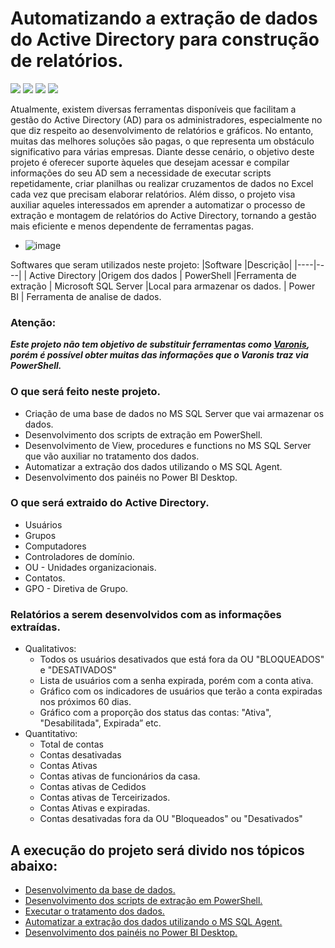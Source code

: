 # Automatizando a extração de dados do Active Directory para construção de relatórios.
![](https://img.shields.io/powershellgallery/dt/powershell?&logo=Powershell&label=powershell&color=white
)
![](https://img.shields.io/powershellgallery/dt/Microsoft%20SQL%20Server?&logo=Microsoft%20SQL%20Server&label=Microsoft%20SQL%20Server&color=white)
![](https://img.shields.io/powershellgallery/dt/Microsoft%20Active%20Directory?logo=Microsoft%20Active%20Directory&label=Microsoft%20Active%20Directory&color=white)
![](https://img.shields.io/powershellgallery/dt/Power%20BI?logo=Power%20BI&label=Power%20BI&color=white)

Atualmente, existem diversas ferramentas disponíveis que facilitam a gestão do Active Directory (AD) para os administradores, especialmente no que diz respeito ao desenvolvimento de relatórios e gráficos. No entanto, muitas das melhores soluções são pagas, o que representa um obstáculo significativo para várias empresas.
Diante desse cenário, o objetivo deste projeto é oferecer suporte àqueles que desejam acessar e compilar informações do seu AD sem a necessidade de executar scripts repetidamente, criar planilhas ou realizar cruzamentos de dados no Excel cada vez que precisam elaborar relatórios. Além disso, o projeto visa auxiliar aqueles interessados em aprender a automatizar o processo de extração e montagem de relatórios do Active Directory, tornando a gestão mais eficiente e menos dependente de ferramentas pagas.

* ![image](https://github.com/j-a-vicente/Automatizando_a_extra_ao_Active_Directory_relatorios/blob/main/Imagens/pwb_user.PNG?raw=true)

Softwares que seram utilizados neste projeto:
|Software |Descrição|
|----|----|
| Active Directory |Origem dos dados
| PowerShell     |Ferramenta de extração
| Microsoft SQL Server  |Local para armazenar os dados.
| Power BI | Ferramenta de analise de dados.


### Atenção:
<i><b> Este projeto não tem objetivo de substituir ferramentas como [Varonis](https://www.varonis.com/blog/what-is-active-directory), porém é possível obter muitas das informações que o Varonis traz via PowerShell.</i></b>


### O que será feito neste projeto.
+ Criação de uma base de dados no MS SQL Server que vai armazenar os dados.
+ Desenvolvimento dos scripts de extração em PowerShell.
+ Desenvolvimento de View, procedures e functions no MS SQL Server que vão auxiliar no tratamento dos dados.
+ Automatizar a extração dos dados utilizando o MS SQL Agent.
+ Desenvolvimento dos painéis no Power BI Desktop.

### O que será extraido do Active Directory.
- Usuários
- Grupos
- Computadores
- Controladores de domínio.
- OU - Unidades organizacionais.
- Contatos.
- GPO - Diretiva de Grupo.

### Relatórios a serem desenvolvidos com as informações extraídas.
- Qualitativos:
    - Todos os usuários desativados que está fora da OU "BLOQUEADOS" e "DESATIVADOS"
    - Lista de usuários com a senha expirada, porém com a conta ativa.
    - Gráfico  com os indicadores de usuários que terão a conta expiradas nos próximos 60 dias.
    - Gráfico  com a proporção dos status das contas: "Ativa", "Desabilitada", Expirada” etc.
- Quantitativo:
    - Total de contas
    - Contas desativadas
    - Contas Ativas
    - Contas ativas de funcionários da casa.
    - Contas ativas de Cedidos
    - Contas ativas de Terceirizados.
    - Contas Ativas e expiradas.
    - Contas desativadas fora da OU "Bloqueados" ou "Desativados"  


## A execução do projeto será divido nos tópicos  abaixo:

+ [Desenvolvimento da base de dados.](https://github.com/j-a-vicente/Automatizando_a_extra_ao_Active_Directory_relatorios/blob/main/base_de_dados/README.md)
+ [Desenvolvimento dos scripts de extração em PowerShell.](https://github.com/j-a-vicente/Automatizando_a_extra_ao_Active_Directory_relatorios/blob/main/script_extracao/README.md)
+ [Executar o tratamento dos dados.](https://github.com/j-a-vicente/Automatizando_a_extra_ao_Active_Directory_relatorios/blob/main/tratamento_de_dados/README.md)
+ [Automatizar a extração dos dados utilizando o MS SQL Agent.](https://github.com/j-a-vicente/Automatizando_a_extra_ao_Active_Directory_relatorios/blob/main/automatizar_extra/README.md)
+ [Desenvolvimento dos painéis no Power BI Desktop.](https://github.com/j-a-vicente/Automatizando_a_extra_ao_Active_Directory_relatorios/tree/main/power_bi_desktop)
